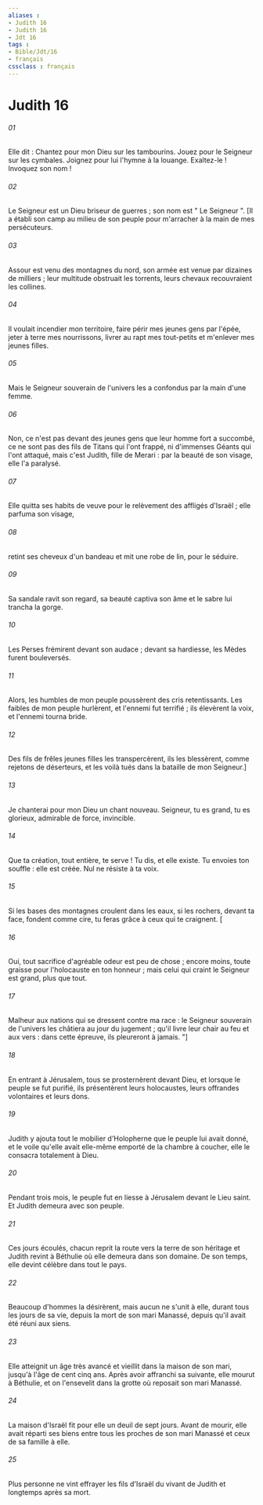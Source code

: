 ```yaml
---
aliases : 
- Judith 16
- Judith 16
- Jdt 16
tags : 
- Bible/Jdt/16
- français
cssclass : français
---
```


# Judith 16

###### 01
Elle dit :
Chantez pour mon Dieu sur les tambourins.
Jouez pour le Seigneur sur les cymbales.
Joignez pour lui l'hymne à la louange.
Exaltez-le ! Invoquez son nom !
###### 02
Le Seigneur est un Dieu briseur de guerres ;
son nom est " Le Seigneur ".
[Il a établi son camp au milieu de son peuple
pour m'arracher à la main de mes persécuteurs.
###### 03
Assour est venu des montagnes du nord,
son armée est venue par dizaines de milliers ;
leur multitude obstruait les torrents,
leurs chevaux recouvraient les collines.
###### 04
Il voulait incendier mon territoire,
faire périr mes jeunes gens par l'épée,
jeter à terre mes nourrissons,
livrer au rapt mes tout-petits
et m'enlever mes jeunes filles.
###### 05
Mais le Seigneur souverain de l'univers les a confondus
par la main d'une femme.
###### 06
Non, ce n'est pas devant des jeunes gens
que leur homme fort a succombé,
ce ne sont pas des fils de Titans qui l'ont frappé,
ni d'immenses Géants qui l'ont attaqué,
mais c'est Judith, fille de Merari :
par la beauté de son visage, elle l'a paralysé.
###### 07
Elle quitta ses habits de veuve
pour le relèvement des affligés d'Israël ;
elle parfuma son visage,
###### 08
retint ses cheveux d'un bandeau
et mit une robe de lin, pour le séduire.
###### 09
Sa sandale ravit son regard,
sa beauté captiva son âme
et le sabre lui trancha la gorge.
###### 10
Les Perses frémirent devant son audace ;
devant sa hardiesse, les Mèdes furent bouleversés.
###### 11
Alors, les humbles de mon peuple
poussèrent des cris retentissants.
Les faibles de mon peuple hurlèrent,
et l'ennemi fut terrifié ;
ils élevèrent la voix,
et l'ennemi tourna bride.
###### 12
Des fils de frêles jeunes filles les transpercèrent,
ils les blessèrent, comme rejetons de déserteurs,
et les voilà tués dans la bataille de mon Seigneur.]
###### 13
Je chanterai pour mon Dieu un chant nouveau. Seigneur, tu es grand, tu es glorieux,
admirable de force, invincible.
###### 14
Que ta création, tout entière, te serve !
Tu dis, et elle existe.
Tu envoies ton souffle : elle est créée.
Nul ne résiste à ta voix.
###### 15
Si les bases des montagnes croulent dans les eaux,
si les rochers, devant ta face, fondent comme cire,
tu feras grâce à ceux qui te craignent.
[
###### 16
Oui, tout sacrifice d'agréable odeur est peu de chose ;
encore moins, toute graisse pour l'holocauste en ton honneur ;
mais celui qui craint le Seigneur est grand, plus que tout.
###### 17
Malheur aux nations qui se dressent contre ma race :
le Seigneur souverain de l'univers
les châtiera au jour du jugement ;
qu'il livre leur chair au feu et aux vers :
dans cette épreuve, ils pleureront à jamais. "]
###### 18
En entrant à Jérusalem, tous se prosternèrent devant Dieu, et lorsque le peuple se fut purifié, ils présentèrent leurs holocaustes, leurs offrandes volontaires et leurs dons.
###### 19
Judith y ajouta tout le mobilier d'Holopherne que le peuple lui avait donné, et le voile qu'elle avait elle-même emporté de la chambre à coucher, elle le consacra totalement à Dieu.
###### 20
Pendant trois mois, le peuple fut en liesse à Jérusalem devant le Lieu saint. Et Judith demeura avec son peuple.
###### 21
Ces jours écoulés, chacun reprit la route vers la terre de son héritage et Judith revint à Béthulie où elle demeura dans son domaine. De son temps, elle devint célèbre dans tout le pays.
###### 22
Beaucoup d'hommes la désirèrent, mais aucun ne s'unit à elle, durant tous les jours de sa vie, depuis la mort de son mari Manassé, depuis qu'il avait été réuni aux siens.
###### 23
Elle atteignit un âge très avancé et vieillit dans la maison de son mari, jusqu'à l'âge de cent cinq ans. Après avoir affranchi sa suivante, elle mourut à Béthulie, et on l'ensevelit dans la grotte où reposait son mari Manassé.
###### 24
La maison d'Israël fit pour elle un deuil de sept jours. Avant de mourir, elle avait réparti ses biens entre tous les proches de son mari Manassé et ceux de sa famille à elle.
###### 25
Plus personne ne vint effrayer les fils d'Israël du vivant de Judith et longtemps après sa mort.
